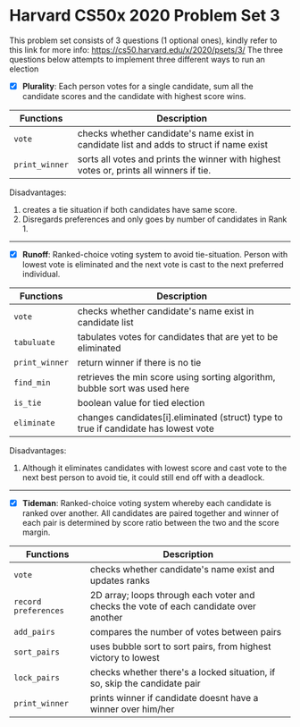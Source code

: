 # Harvard CS50x 2020 Problem Set 3

This problem set consists of 3 questions (1 optional ones), kindly refer to this link for more info: https://cs50.harvard.edu/x/2020/psets/3/
The three questions below attempts to implement three different ways to run an election


- [x] **Plurality**: Each person votes for a single candidate, sum all the candidate scores and the candidate with highest score wins. 

| Functions | Description |
|-|-|
| `vote` | checks whether candidate's name exist in candidate list and adds to struct if name exist |
| `print_winner`| sorts all votes and prints the winner with highest votes or, prints all winners if tie. |

Disadvantages: 
1. creates a tie situation if both candidates have same score. 
2. Disregards preferences and only goes by number of candidates in Rank 1.  

---

- [x] **Runoff**: Ranked-choice voting system to avoid tie-situation. Person with lowest vote is eliminated and the next vote is cast to the next preferred individual. 

| Functions | Description |
|-|-|
| `vote` | checks whether candidate's name exist in candidate list |
| `tabuluate` | tabulates votes for candidates that are yet to be eliminated |
| `print_winner`| return winner if there is no tie |
| `find_min` | retrieves the min score using sorting algorithm, bubble sort was used here |
| `is_tie` | boolean value for tied election | 
| `eliminate` | changes candidates[i].eliminated (struct) type to true if candidate has lowest vote | 

Disadvantages: 
1. Although it eliminates candidates with lowest score and cast vote to the next best person to avoid tie, it could still end off with a deadlock.

---

- [x] **Tideman**: Ranked-choice voting system whereby each candidate is ranked over another. All candidates are paired together and winner of each pair is determined by score ratio between the two and the score margin.

| Functions | Description |
|-|-|
| `vote` | checks whether candidate's name exist and updates ranks |
| `record preferences`| 2D array; loops through each voter and checks the vote of each candidate over another |
| `add_pairs` | compares the number of votes between pairs | 
| `sort_pairs` | uses bubble sort to sort pairs, from highest victory to lowest |
| `lock_pairs` | checks whether there's a locked situation, if so, skip the candidate pair | 
| `print_winner` | prints winner if candidate doesnt have a winner over him/her | 
